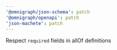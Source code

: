```yaml
---
'@omnigraph/json-schema': patch
'@omnigraph/openapi': patch
'json-machete': patch
---
```


Respect `required` fields in allOf definitions

